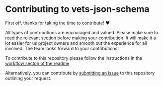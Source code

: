 <!-- markdownlint-disable MD013 -->
<!-- omit in toc -->
# Contributing to vets-json-schema

First off, thanks for taking the time to contribute! :heart:

All types of contributions are encouraged and valued. Please make sure to read the relevant section before making your contribution. It will make it a lot easier for us project owners and smooth out the experience for all involved. The team looks forward to your contributions!

To contribute to this repository please follow the instructions in the [workflow secton of the readme](https://github.com/department-of-veterans-affairs/vets-json-schema#workflow)

Alternatively, you can contribute by [submitting an issue](https://github.com/department-of-veterans-affairs/vets-json-schema/issues/new/choose) to this repository outlining your request.
